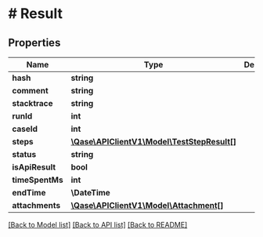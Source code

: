 # # Result

## Properties

Name | Type | Description | Notes
------------ | ------------- | ------------- | -------------
**hash** | **string** |  | [optional]
**comment** | **string** |  | [optional]
**stacktrace** | **string** |  | [optional]
**runId** | **int** |  | [optional]
**caseId** | **int** |  | [optional]
**steps** | [**\Qase\APIClientV1\Model\TestStepResult[]**](TestStepResult.md) |  | [optional]
**status** | **string** |  | [optional]
**isApiResult** | **bool** |  | [optional]
**timeSpentMs** | **int** |  | [optional]
**endTime** | **\DateTime** |  | [optional]
**attachments** | [**\Qase\APIClientV1\Model\Attachment[]**](Attachment.md) |  | [optional]

[[Back to Model list]](../../README.md#models) [[Back to API list]](../../README.md#endpoints) [[Back to README]](../../README.md)
